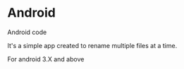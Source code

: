 Android
=======

Android code

It's a simple app created to rename multiple files at a time.

For android 3.X and above
